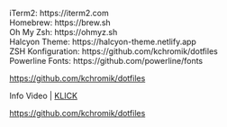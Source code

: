 <p>iTerm2: https://iterm2.com<br>
Homebrew: https://brew.sh<br>
Oh My Zsh: https://ohmyz.sh<br>
Halcyon Theme: https://halcyon-theme.netlify.app<br>
ZSH Konfiguration: https://github.com/kchromik/dotfiles<br>
Powerline Fonts: https://github.com/powerline/fonts<br>
  
<a href="https://github.com/kchromik/dotfiles" target="_blank">https://github.com/kchromik/dotfiles</a>
  
Info Video | <a href="https://www.youtube.com/watch?v=ZcVdpkSako4">KLICK</a><br></p>



<a href="https://github.com/kchromik/dotfiles" target="_blank">https://github.com/kchromik/dotfiles</a>
